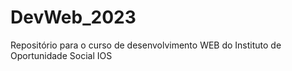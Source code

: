 # DevWeb_2023
Repositório para o curso de desenvolvimento WEB do Instituto de Oportunidade Social IOS 
